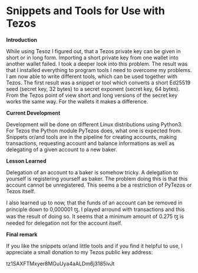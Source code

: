# Snippets and Tools for Use with Tezos
<b>Introduction</b>

While using Tesoz I figured out, that a Tezos private key can be given in short or in long form. Importing a short private key from one wallet into another wallet failed. I took a deeper look into this problem. The result was that I installed everything to program tools I need to overcome my problems. I am now able to write different tools, which can be used together with Tezos. The first result was a snippet or tool which converts a short Ed25519 seed (secret key, 32 bytes) to a secret exponent (secret key, 64 bytes). From the Tezos point of view short and long versions of the secret key works the same way. For the wallets it makes a difference.

<b>Current Development</b>

Development will be done on different Linux distributions using Python3. For Tezos the Python module PyTezos does, what one is expected from. Snippets or/and tools are in the pipeline for creating accounts, making transactions, requesting account and balance informations as well as delegating of a given account to a new baker.

<b>Lesson Learned</b>

Delegation of an account to a baker is somehow tricky. A delegation to yourself is registering yourself as baker. The problem doing this is that this account cannot be unregistered. This seems a be a restriction of PyTezos or Tezos itself.

I also learned up to now, that the funds of an account can be removed in principle down to 0,000001 ꜩ. I played arround with transactions and this was the result of doing so. It seems that a minimum amount of 0.275 ꜩ is needed for delegation not for the account itself.

<b>Final remark</b>

If you like the snippets or/and little tools and if you find it helpful to use, I appreciate a small donation to my Tezos public key address:

tz1SAXFTMxyer8MGuUya4aALDm6j3185ivJt 

